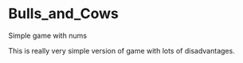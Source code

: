 # Bulls_and_Cows
Simple game with nums

This is really very simple version of game with lots of disadvantages. 
